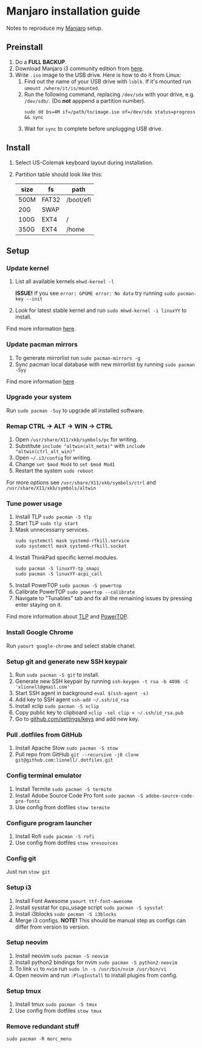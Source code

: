 # Manjaro installation guide

Notes to reproduce my [Manjaro](https://manjaro.org) setup.

## Preinstall

1.  Do a **FULL BACKUP**.
1.  Download Manjaro i3 community edition from [here](https://manjaro.org/community-editions/).
1.  Write `.iso` image to the USB drive. Here is how to do it from Linux:
    1.  Find out the name of your USB drive with `lsblk`. If it's mounted run `umount /where/it/is/mounted`.
    1.  Run the following command, replacing `/dev/sdx` with your drive, e.g. `/dev/sdb/`. 
        (Do **not** apppend a partition number).
        ```shell
        sudo dd bs=4M if=/path/to/image.iso of=/dev/sdx status=progress && sync
        ```
    1.  Wait for `sync` to complete before unplugging USB drive.

## Install

1.  Select US-Colemak keyboard layout during installation.
1.  Partition table should look like this:

    | size | fs    | path      |
    |------|-------|-----------|
    | 500M | FAT32 | /boot/efi |
    | 20G  | SWAP  |           |
    | 100G | EXT4  | /         |
    | 350G | EXT4  | /home     |

## Setup

### Update kernel
1.  List all available kernels `mhwd-kernel -l`
    
    **ISSUE!** If you see `error: GPGME error: No data` try running `sudo pacman-key --init`

1.  Look for latest stable kernel and run `sudo mhwd-kernel -i linuxYY` to install.

Find more information [here](https://wiki.manjaro.org/index.php/Manjaro_Kernels).

### Update pacman mirrors

1.  To generate mirrorlist run `sudo pacman-mirrors -g`
1.  Sync pacman local database with new mirrorlist by running `sudo pacman -Syy`

Find more information [here](https://wiki.manjaro.org/index.php?title=Pacman-mirrors)

### Upgrade your system

Run `sudo pacman -Suy` to upgrade all installed software.

### Remap CTRL -> ALT -> WIN -> CTRL

1.  Open `/usr/share/X11/xkb/symbols/pc` for writing.
1.  Substitute `include "altwin(alt_meta)"` with `include "altwin(ctrl_alt_win)"`
1.  Open `~/.i3/config` for writing.
1.  Change `set $mod Mod4` to `set $mod Mod1`
1.  Restart the system `sudo reboot`

For more options see `/usr/share/X11/xkb/symbols/ctrl` and `/usr/share/X11/xkb/symbols/altwin`

### Tune power usage

1.  Install TLP `sudo pacman -S tlp`
1.  Start TLP `sudo tlp start`
1.  Mask unnecessarry services.
    ```shell
    sudo systemctl mask systemd-rfkill.service
    sudo systemctl mask systemd-rfkill.socket
    ```
1.  Install ThinkPad specific kernel modules.
    ```shell
    sudo pacman -S linuxYY-tp_smapi
    sudo pacman -S linuxYY-acpi_call
    ```
1.  Install PowerTOP `sudo pacman -S powertop`
1.  Calibrate PowerTOP `sudo powertop --calibrate`
1.  Navigate to "Tunables" tab and fix all the remaining issues by pressing enter staying on it.

Find more information about [TLP](https://wiki.archlinux.org/index.php/TLP) and [PowerTOP](https://wiki.archlinux.org/index.php/powertop).

### Install Google Chrome

Run `yaourt google-chrome` and select stable chanel.

### Setup git and generate new SSH keypair

1.  Run `sudo pacman -S git` to install.
1.  Generate new SSH keypair by running `ssh-keygen -t rsa -b 4096 -C 'xlionell@gmail.com'`
1.  Start SSH agent in background `eval $(ssh-agent -s)`
1.  Add key to SSH agent `ssh-add ~/.ssh/id_rsa`
1.  Install xclip `sudo pacman -S xclip`
1.  Copy public key to clipboard `xclip -sel clip < ~/.ssh/id_rsa.pub`
1.  Go to [github.com/settings/keys](https://github.com/settings/keys) and add new key.

### Pull .dotfiles from GitHub

1.  Install Apache Stow `sudo pacman -S stow`
1.  Pull repo from GitHub `git --recursive -j8 clone git@github.com:lionell/.dotfiles.git`

### Config terminal emulator

1.  Install Termite `sudo pacman -S termite`
1.  Install Adobe Source Code Pro font `sudo pacman -S adobe-source-code-pro-fonts`
1.  Use config from dotfiles `stow termite`

### Configure program launcher
1.  Install Rofi `sudo pacman -S rofi`
1.  Use config from dotfiles `stow xresources`

### Config git

Just run `stow git`

### Setup i3
1.  Install Font Awesome `yaourt ttf-font-awesome`
1.  Install sysstat for cpu_usage script `sudo pacman -S sysstat`
1.  Install i3blocks `sudo pacman -S i3blocks`
1.  Merge i3 configs.
    **NOTE!** This should be manual step as configs can differ from version to version.

### Setup neovim
1.  Install neovim `sudo pacman -S neovim`
1.  Install python2 bindings for nvim `sudo pacman -S python2-neovim`
1.  To link `vi` to `nvim` run `sudo ln -s /usr/bin/nvim /usr/bin/vi`
1.  Open neovim and run `:PlugInstall` to install plugins from config.

### Setup tmux
1.  Install tmux `sudo pacman -S tmux`
1.  Use config from dotfiles `stow tmux`

### Remove redundant stuff

```shell
sudo pacman -R morc_menu
```